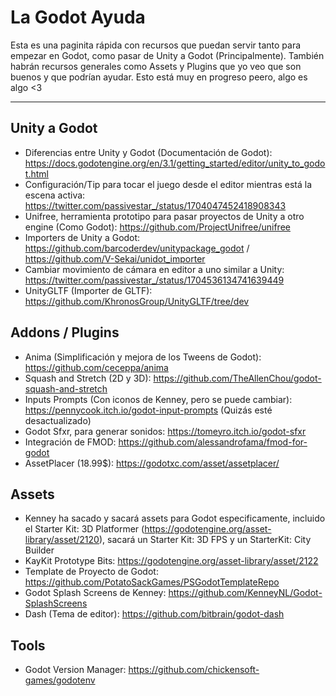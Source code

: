 # La Godot Ayuda
Esta es una paginita rápida con recursos que puedan servir tanto para empezar en Godot, como pasar de Unity a Godot (Principalmente). También habrán recursos generales como Assets y Plugins que yo veo que son buenos y que podrían ayudar. Esto está muy en progreso peero, algo es algo <3

---

## Unity a Godot
- Diferencias entre Unity y Godot (Documentación de Godot): https://docs.godotengine.org/en/3.1/getting_started/editor/unity_to_godot.html
- Configuración/Tip para tocar el juego desde el editor mientras está la escena activa: https://twitter.com/passivestar_/status/1704047452418908343
- Unifree, herramienta prototipo para pasar proyectos de Unity a otro engine (Como Godot): https://github.com/ProjectUnifree/unifree
- Importers de Unity a Godot: https://github.com/barcoderdev/unitypackage_godot / https://github.com/V-Sekai/unidot_importer
- Cambiar movimiento de cámara en editor a uno similar a Unity: https://twitter.com/passivestar_/status/1704536134741639449
- UnityGLTF (Importer de GLTF): https://github.com/KhronosGroup/UnityGLTF/tree/dev

## Addons / Plugins
- Anima (Simplificación y mejora de los Tweens de Godot): https://github.com/ceceppa/anima
- Squash and Stretch (2D y 3D): https://github.com/TheAllenChou/godot-squash-and-stretch
- Inputs Prompts (Con iconos de Kenney, pero se puede cambiar): https://pennycook.itch.io/godot-input-prompts (Quizás esté desactualizado)
- Godot Sfxr, para generar sonidos: https://tomeyro.itch.io/godot-sfxr
- Integración de FMOD: https://github.com/alessandrofama/fmod-for-godot
- AssetPlacer (18.99$): https://godotxc.com/asset/assetplacer/

## Assets
- Kenney ha sacado y sacará assets para Godot especificamente, incluido el Starter Kit: 3D Platformer (https://godotengine.org/asset-library/asset/2120), sacará un Starter Kit: 3D FPS y un StarterKit: City Builder
- KayKit Prototype Bits: https://godotengine.org/asset-library/asset/2122
- Template de Proyecto de Godot: https://github.com/PotatoSackGames/PSGodotTemplateRepo
- Godot Splash Screens de Kenney: https://github.com/KenneyNL/Godot-SplashScreens
- Dash (Tema de editor): https://github.com/bitbrain/godot-dash

## Tools
- Godot Version Manager: https://github.com/chickensoft-games/godotenv
